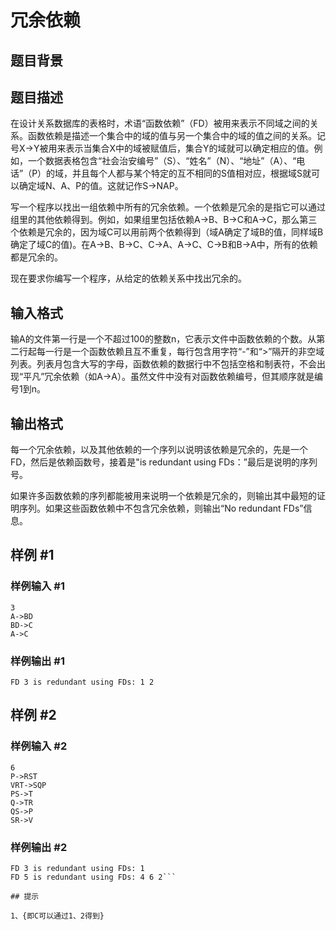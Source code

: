 # 冗余依赖

## 题目背景



## 题目描述

在设计关系数据库的表格时，术语“函数依赖”（FD）被用来表示不同域之间的关系。函数依赖是描述一个集合中的域的值与另一个集合中的域的值之间的关系。记号X->Y被用来表示当集合X中的域被赋值后，集合Y的域就可以确定相应的值。例如，一个数据表格包含“社会治安编号”（S）、“姓名”（N）、“地址”（A）、“电话”（P）的域，并且每个人都与某个特定的互不相同的S值相对应，根据域S就可以确定域N、A、P的值。这就记作S->NAP。

写一个程序以找出一组依赖中所有的冗余依赖。一个依赖是冗余的是指它可以通过组里的其他依赖得到。例如，如果组里包括依赖A->B、B->C和A->C，那么第三个依赖是冗余的，因为域C可以用前两个依赖得到（域A确定了域B的值，同样域B确定了域C的值)。在A->B、B->C、C->A、A->C、C->B和B->A中，所有的依赖都是冗余的。

现在要求你编写一个程序，从给定的依赖关系中找出冗余的。


## 输入格式

输A的文件第一行是一个不超过100的整数n，它表示文件中函数依赖的个数。从第二行起每一行是一个函数依赖且互不重复，每行包含用字符“-”和“>”隔开的非空域列表。列表月包含大写的字母，函数依赖的数据行中不包括空格和制表符，不会出现“平凡”冗余依赖（如A->A）。虽然文件中没有对函数依赖编号，但其顺序就是编号1到n。


## 输出格式

每一个冗余依赖，以及其他依赖的一个序列以说明该依赖是冗余的，先是一个FD，然后是依赖函数号，接着是"is redundant using FDs：”最后是说明的序列号。

如果许多函数依赖的序列都能被用来说明一个依赖是冗余的，则输出其中最短的证明序列。如果这些函数依赖中不包含冗余依赖，则输出“No redundant FDs”信息。


## 样例 #1

### 样例输入 #1
```
3
A->BD
BD->C
A->C
```

### 样例输出 #1

```
FD 3 is redundant using FDs: 1 2
```

## 样例 #2

### 样例输入 #2
```
6
P->RST
VRT->SQP
PS->T
Q->TR
QS->P
SR->V
```

### 样例输出 #2

```
FD 3 is redundant using FDs: 1
FD 5 is redundant using FDs: 4 6 2```

## 提示

1、{即C可以通过1、2得到}

